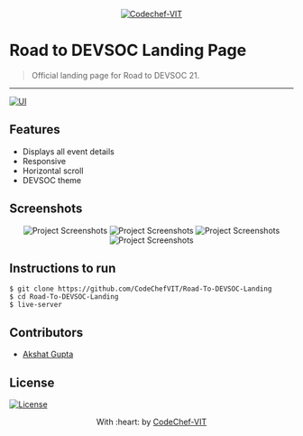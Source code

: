 <p align="center"><a href="https://www.codechefvit.com" target="_blank"><img src="https://s3.amazonaws.com/codechef_shared/sites/all/themes/abessive/logo-3.png" title="CodeChef-VIT" alt="Codechef-VIT"></a>
</p>

# Road to DEVSOC Landing Page

> <Subtitle>
> Official landing page for Road to DEVSOC 21.

---
[![UI ](https://img.shields.io/badge/User%20Interface-Link%20to%20UI-orange?style=flat-square&logo=appveyor)](https://journey.codechefvit.com/)

## Features
- Displays all event details
- Responsive
- Horizontal scroll
- DEVSOC theme

## Screenshots
<center>
<img src="https://i.ibb.co/KFTBDV0/Journey1.png" alt="Project Screenshots">
<img src="https://i.ibb.co/VBfPvL4/Journey2.png" alt="Project Screenshots">
<img src="https://i.ibb.co/PtwLNHp/Journey3.png" alt="Project Screenshots">
<img src="https://i.ibb.co/Vtx0Vgt/Journey4.png" alt="Project Screenshots">
</center>

## Instructions to run
```
$ git clone https://github.com/CodeChefVIT/Road-To-DEVSOC-Landing
$ cd Road-To-DEVSOC-Landing
$ live-server
```

## Contributors
- <a href="https://github.com/akshatvg">Akshat Gupta</a>

## License
[![License](http://img.shields.io/:license-mit-blue.svg?style=flat-square)](http://badges.mit-license.org)

<p align="center">
	With :heart: by <a href="https://www.codechefvit.com" target="_blank">CodeChef-VIT</a>
</p>
